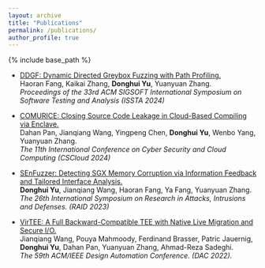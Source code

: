 ```yaml
---
layout: archive
title: "Publications"
permalink: /publications/
author_profile: true
---
```


<!-- {% if site.author.googlescholar %}
  <div class="wordwrap">You can also find my articles on <a href="{{site.author.googlescholar}}">my Google Scholar profile</a>.</div>
{% endif %} -->

{% include base_path %}

<!-- {% for post in site.publications reversed %}
  {% include archive-single.html %}
{% endfor %} -->

* [DDGF: Dynamic Directed Greybox Fuzzing with Path Profiling.](https://dl.acm.org/doi/pdf/10.1145/3650212.3680324)   
  Haoran Fang, Kaikai Zhang, **Donghui Yu**, Yuanyuan Zhang.  
  *Proceedings of the 33rd ACM SIGSOFT International Symposium on Software Testing and Analysis (ISSTA 2024)*

* [COMURICE: Closing Source Code Leakage in Cloud-Based Compiling via Enclave.](https://ieeexplore.ieee.org/stamp/stamp.jsp?tp=&arnumber=10605138)    
  Dahan Pan, Jianqiang Wang, Yingpeng Chen, **Donghui Yu**, Wenbo Yang, Yuanyuan Zhang.  
  *The 11th International Conference on Cyber Security and Cloud Computing (CSCloud 2024)* 

* [SEnFuzzer: Detecting SGX Memory Corruption via Information Feedback and Tailored Interface Analysis.](https://dl.acm.org/doi/10.1145/3607199.3607215)      
  **Donghui Yu**, Jianqiang Wang, Haoran Fang, Ya Fang, Yuanyuan Zhang.      
  *The 26th International Symposium on Research in Attacks, Intrusions and Defenses. (RAID 2023)*      

* [VirTEE: A Full Backward-Compatible TEE with Native Live Migration and Secure I/O.](https://dl.acm.org/doi/abs/10.1145/3489517.3530436)   
  Jianqiang Wang, Pouya Mahmoody, Ferdinand Brasser, Patric Jauernig, **Donghui Yu**, Dahan Pan, Yuanyuan Zhang, Ahmad-Reza Sadeghi.  
  *The 59th ACM/IEEE Design Automation Conference. (DAC 2022).*
